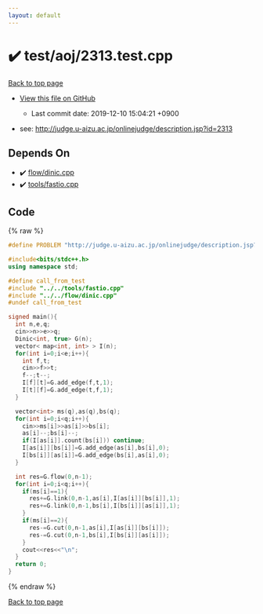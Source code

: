 ```yaml
---
layout: default
---
```


<!-- mathjax config similar to math.stackexchange -->
<script type="text/javascript" async
  src="https://cdnjs.cloudflare.com/ajax/libs/mathjax/2.7.5/MathJax.js?config=TeX-MML-AM_CHTML">
</script>
<script type="text/x-mathjax-config">
  MathJax.Hub.Config({
    TeX: { equationNumbers: { autoNumber: "AMS" }},
    tex2jax: {
      inlineMath: [ ['$','$'] ],
      processEscapes: true
    },
    "HTML-CSS": { matchFontHeight: false },
    displayAlign: "left",
    displayIndent: "2em"
  });
</script>

<script type="text/javascript" src="https://cdnjs.cloudflare.com/ajax/libs/jquery/3.4.1/jquery.min.js"></script>
<script src="https://cdn.jsdelivr.net/npm/jquery-balloon-js@1.1.2/jquery.balloon.min.js" integrity="sha256-ZEYs9VrgAeNuPvs15E39OsyOJaIkXEEt10fzxJ20+2I=" crossorigin="anonymous"></script>
<script type="text/javascript" src="../../../assets/js/copy-button.js"></script>
<link rel="stylesheet" href="../../../assets/css/copy-button.css" />


# :heavy_check_mark: test/aoj/2313.test.cpp
<a href="../../../index.html">Back to top page</a>

* <a href="{{ site.github.repository_url }}/blob/master/test/aoj/2313.test.cpp">View this file on GitHub</a>
    - Last commit date: 2019-12-10 15:04:21 +0900


* see: <a href="http://judge.u-aizu.ac.jp/onlinejudge/description.jsp?id=2313">http://judge.u-aizu.ac.jp/onlinejudge/description.jsp?id=2313</a>


## Depends On
* :heavy_check_mark: <a href="../../../library/flow/dinic.cpp.html">flow/dinic.cpp</a>
* :heavy_check_mark: <a href="../../../library/tools/fastio.cpp.html">tools/fastio.cpp</a>


## Code
{% raw %}
```cpp
#define PROBLEM "http://judge.u-aizu.ac.jp/onlinejudge/description.jsp?id=2313"

#include<bits/stdc++.h>
using namespace std;

#define call_from_test
#include "../../tools/fastio.cpp"
#include "../../flow/dinic.cpp"
#undef call_from_test

signed main(){
  int n,e,q;
  cin>>n>>e>>q;
  Dinic<int, true> G(n);
  vector< map<int, int> > I(n);
  for(int i=0;i<e;i++){
    int f,t;
    cin>>f>>t;
    f--;t--;
    I[f][t]=G.add_edge(f,t,1);
    I[t][f]=G.add_edge(t,f,1);
  }

  vector<int> ms(q),as(q),bs(q);
  for(int i=0;i<q;i++){
    cin>>ms[i]>>as[i]>>bs[i];
    as[i]--;bs[i]--;
    if(I[as[i]].count(bs[i])) continue;
    I[as[i]][bs[i]]=G.add_edge(as[i],bs[i],0);
    I[bs[i]][as[i]]=G.add_edge(bs[i],as[i],0);
  }

  int res=G.flow(0,n-1);
  for(int i=0;i<q;i++){
    if(ms[i]==1){
      res+=G.link(0,n-1,as[i],I[as[i]][bs[i]],1);
      res+=G.link(0,n-1,bs[i],I[bs[i]][as[i]],1);
    }
    if(ms[i]==2){
      res-=G.cut(0,n-1,as[i],I[as[i]][bs[i]]);
      res-=G.cut(0,n-1,bs[i],I[bs[i]][as[i]]);
    }
    cout<<res<<"\n";
  }
  return 0;
}

```
{% endraw %}

<a href="../../../index.html">Back to top page</a>

